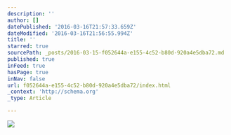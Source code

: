 ```yaml
---
description: ''
author: []
datePublished: '2016-03-16T21:57:33.659Z'
dateModified: '2016-03-16T21:56:55.994Z'
title: ''
starred: true
sourcePath: _posts/2016-03-15-f052644a-e155-4c52-b80d-920a4e5dba72.md
published: true
inFeed: true
hasPage: true
inNav: false
url: f052644a-e155-4c52-b80d-920a4e5dba72/index.html
_context: 'http://schema.org'
_type: Article

---
```

![](https://the-grid-user-content.s3-us-west-2.amazonaws.com/252456d7-c8d7-4341-a637-9c074c6d8fb4.png)